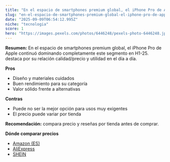 ```yaml
---
title: "En el espacio de smartphones premium global, el iPhone Pro de Apple continuó dominando completamente este segmento en H1-25."
slug: "en-el-espacio-de-smartphones-premium-global-el-iphone-pro-de-apple-continuo-domi"
date: "2025-09-09T06:54:12.995Z"
niche: "tecnologia"
score: 1
hero: "https://images.pexels.com/photos/6446248/pexels-photo-6446248.jpeg?auto=compress&cs=tinysrgb&fit=crop&h=627&w=1200&auto=compress&cs=tinysrgb&w=1200&h=675&fit=crop"
---
```


**Resumen:** En el espacio de smartphones premium global, el iPhone Pro de Apple continuó dominando completamente este segmento en H1-25. destaca por su relación calidad/precio y utilidad en el día a día.

**Pros**
- Diseño y materiales cuidados
- Buen rendimiento para su categoría
- Valor sólido frente a alternativas

**Contras**
- Puede no ser la mejor opción para usos muy exigentes
- El precio puede variar por tienda

**Recomendación:** compara precio y reseñas por tienda antes de comprar.

**Dónde comparar precios**
- [Amazon (ES)](https://www.amazon.es/s?k=En%20el%20espacio%20de%20smartphones%20premium%20global%2C%20el%20iPhone%20Pro%20de%20Apple%20continu%C3%B3%20dominando%20completamente%20este%20segmento%20en%20H1-25.&tag=teknovashop25-21)
- [AliExpress](https://www.aliexpress.com/wholesale?SearchText=En%20el%20espacio%20de%20smartphones%20premium%20global%2C%20el%20iPhone%20Pro%20de%20Apple%20continu%C3%B3%20dominando%20completamente%20este%20segmento%20en%20H1-25.)
- [SHEIN](https://www.shein.com/pdsearch/En%20el%20espacio%20de%20smartphones%20premium%20global%2C%20el%20iPhone%20Pro%20de%20Apple%20continu%C3%B3%20dominando%20completamente%20este%20segmento%20en%20H1-25.)